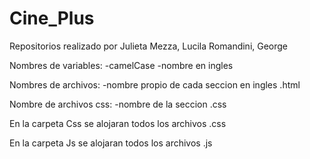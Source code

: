 # Cine_Plus
Repositorios realizado por Julieta Mezza, Lucila Romandini, George

Nombres de variables: 
-camelCase
-nombre en ingles

Nombres de archivos:
-nombre propio de cada seccion en ingles .html

Nombre de archivos css:
-nombre de la seccion .css

En la carpeta Css se alojaran todos los archivos .css

En la carpeta Js se alojaran todos los archivos .js

